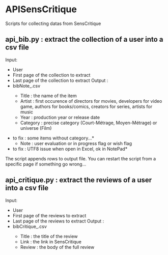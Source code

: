 # APISensCritique
Scripts for collecting datas from SensCritique

## api_bib.py : extract the collection of a user into a csv file

Input:
- User
- First page of the collection to extract
- Last page of the collection to extract
Output :
- bibNote_<date>.csv
  - Title : the name of the item
  - Artist : first occurence of directors for movies, developers for video game, authors for books/comics, creators for series, artists for music
  - Year : production year or release date
  - Category : precise category (Court-Métrage, Moyen-Métrage) or universe (Film)
* to fix : some items without category...*
  - Note : user evaluation or in progress flag or wish flag
* to fix : UTF8 issue when open in Excel, ok in NotePad*
 
 The script appends rows to output file. You can restart the script from a specific page if something go wrong...

## api_critique.py : extract the reviews of a user into a csv file
  
Input:
- User
- First page of the reviews to extract
- Last page of the reviews to extract
Output :
- bibCritique_<date>.csv
  - Title : the title of the review
  - Link : the link in SensCritique
  - Review : the body of the full review
